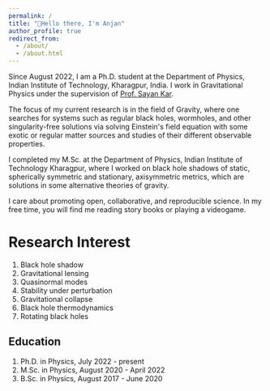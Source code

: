 ```yaml
---
permalink: /
title: "👋Hello there, I'm Anjan"
author_profile: true
redirect_from: 
  - /about/
  - /about.html
---
```


Since August 2022, I am a Ph.D. student at the Department of Physics, Indian Institute of
Technology, Kharagpur, India. I work in Gravitational Physics under the supervision of
[Prof. Sayan Kar](https://inspirehep.net/authors/1003662?ui-citation-summary=true).

The focus of my current research is in the field of Gravity, where one searches for
systems such as regular black holes, wormholes, and other singularity-free solutions 
via solving Einstein's field equation with some exotic or regular matter sources and 
studies of their different observable properties.

I completed my M.Sc. at the  Department of Physics, Indian Institute of Technology Kharagpur, 
where I worked on black hole shadows of static, spherically symmetric and stationary, axisymmetric
metrics, which are solutions in some alternative theories of gravity. 

I care about promoting open, collaborative, and reproducible science. In my free time, you will
find me reading story books or playing a videogame.


Research Interest
======
1. Black hole shadow
1. Gravitational lensing
1. Quasinormal modes 
1. Stability under perturbation
1. Gravitational collapse
1. Black hole thermodynamics
1. Rotating black holes  

Education
------
1. Ph.D. in Physics, July 2022 - present
1. M.Sc. in Physics, August 2020 - April 2022
1. B.Sc. in Physics, August 2017 - June 2020
